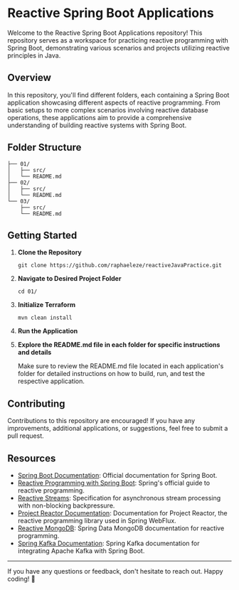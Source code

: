 # Reactive Spring Boot Applications

Welcome to the Reactive Spring Boot Applications repository! This repository serves as a workspace for practicing reactive programming with Spring Boot, demonstrating various scenarios and projects utilizing reactive principles in Java.

## Overview

In this repository, you'll find different folders, each containing a Spring Boot application showcasing different aspects of reactive programming. From basic setups to more complex scenarios involving reactive database operations, these applications aim to provide a comprehensive understanding of building reactive systems with Spring Boot.

## Folder Structure

```
├── 01/
│   ├── src/
│   └── README.md
├── 02/
│   ├── src/
│   └── README.md
└── 03/
    ├── src/
    └── README.md
```

## Getting Started

1. **Clone the Repository**

   ```
   git clone https://github.com/raphaeleze/reactiveJavaPractice.git
   ```

2. **Navigate to Desired Project Folder**

   ```
   cd 01/
   ```

3. **Initialize Terraform**

   ```
   mvn clean install
   ```

4. **Run the Application**

5. **Explore the README.md file in each folder for specific instructions and details**

   Make sure to review the README.md file located in each application's folder for detailed instructions on how to build, run, and test the respective application.

## Contributing

Contributions to this repository are encouraged! If you have any improvements, additional applications, or suggestions, feel free to submit a pull request.

## Resources

- [Spring Boot Documentation](https://spring.io/projects/spring-boot): Official documentation for Spring Boot.
- [Reactive Programming with Spring Boot](https://docs.spring.io/spring-framework/docs/current/reference/html/web-reactive.html): Spring's official guide to reactive programming.
- [Reactive Streams](https://www.reactive-streams.org/): Specification for asynchronous stream processing with non-blocking backpressure.
- [Project Reactor Documentation](https://projectreactor.io/docs/core/release/reference/): Documentation for Project Reactor, the reactive programming library used in Spring WebFlux.
- [Reactive MongoDB](https://docs.spring.io/spring-data/mongodb/docs/current/reference/html/#mongo.reactive): Spring Data MongoDB documentation for reactive programming.
- [Spring Kafka Documentation](https://docs.spring.io/spring-kafka/docs/current/reference/html/): Spring Kafka documentation for integrating Apache Kafka with Spring Boot.

---

If you have any questions or feedback, don't hesitate to reach out. Happy coding! 🚀
